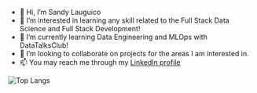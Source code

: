 - 👋 Hi, I’m Sandy Lauguico
- 👀 I’m interested in learning any skill related to the Full Stack Data Science and Full Stack Development!
- 🌱 I’m currently learning Data Engineering and MLOps with DataTalksClub!
- 💞️ I’m looking to collaborate on projects for the areas I am interested in.
- 📫 You may reach me through my <a href="https://www.linkedin.com/in/sandy-lauguico-257592111/" target="_blank">LinkedIn profile</a>
<!---
sclauguico/sclauguico is a ✨ special ✨ repository because its `README.md` (this file) appears on your GitHub profile.
You can click the Preview link to take a look at your changes.
--->


![Top Langs](https://github-readme-stats.vercel.app/api/top-langs/?username=sclauguico&layout=compact)

